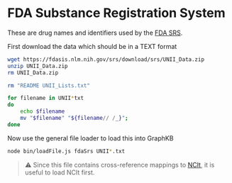 # FDA Substance Registration System

These are drug names and identifiers used by the [FDA SRS](https://fdasis.nlm.nih.gov/srs/).

First download the data which should be in a TEXT format

```bash
wget https://fdasis.nlm.nih.gov/srs/download/srs/UNII_Data.zip
unzip UNII_Data.zip
rm UNII_Data.zip

rm "README UNII_Lists.txt"

for filename in UNII*txt
do
    echo $filename
    mv "$filename" "${filename// /_}";
done
```

Now use the general file loader to load this into GraphKB

```bash
node bin/loadFile.js fdaSrs UNII*.txt
```

> :warning: Since this file contains cross-reference mappings to [NCIt](../ncit), it is useful to load NCIt first.
